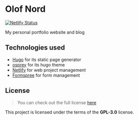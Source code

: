 # Olof Nord

[![Netlify Status](https://api.netlify.com/api/v1/badges/58262ebd-e5d9-47e7-afe1-be59ac670cf0/deploy-status)](https://app.netlify.com/sites/olof/deploys)

My personal portfolio website and blog

## Technologies used

- [Hugo](https://gohugo.io/) for its static page generator
- [osprey](https://github.com/tomanistor/osprey) for its hugo theme
- [Netlify](https://www.netlify.com/) for web project management
- [Formspree](https://formspree.io/) for form management

## License

>You can check out the full license [here](https://github.com/olof-nord/olof.info/blob/master/LICENSE)

This project is licensed under the terms of the **GPL-3.0** license.
